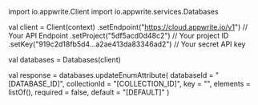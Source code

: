 import io.appwrite.Client
import io.appwrite.services.Databases

val client = Client(context)
    .setEndpoint("https://cloud.appwrite.io/v1") // Your API Endpoint
    .setProject("5df5acd0d48c2") // Your project ID
    .setKey("919c2d18fb5d4...a2ae413da83346ad2") // Your secret API key

val databases = Databases(client)

val response = databases.updateEnumAttribute(
    databaseId = "[DATABASE_ID]",
    collectionId = "[COLLECTION_ID]",
    key = "",
    elements = listOf(),
    required = false,
    default = "[DEFAULT]"
)
